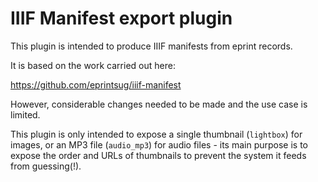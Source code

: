 # IIIF Manifest export plugin

This plugin is intended to produce IIIF manifests from eprint records.

It is based on the work carried out here:

https://github.com/eprintsug/iiif-manifest

However, considerable changes needed to be made and the use case is limited.

This plugin is only intended to expose a single thumbnail (`lightbox`) for images, or an MP3 file (`audio_mp3`) for audio files - its main purpose is to expose the order and URLs of thumbnails to prevent the system it feeds from guessing(!).

